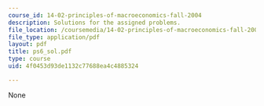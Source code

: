 ```yaml
---
course_id: 14-02-principles-of-macroeconomics-fall-2004
description: Solutions for the assigned problems.
file_location: /coursemedia/14-02-principles-of-macroeconomics-fall-2004/4f0453d93de1132c77688ea4c4885324_ps6_sol.pdf
file_type: application/pdf
layout: pdf
title: ps6_sol.pdf
type: course
uid: 4f0453d93de1132c77688ea4c4885324

---
```

None